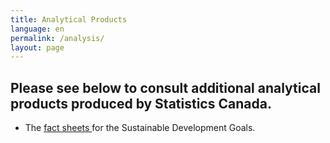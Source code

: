 ```yaml
---
title: Analytical Products
language: en
permalink: /analysis/
layout: page
---
```


## Please see below to consult additional analytical products produced by Statistics Canada. 



* The <a href="https://www150.statcan.gc.ca/n1/pub/11-637-x/11-637-x2020001-eng.htm">fact sheets </a> for the Sustainable Development Goals. 
